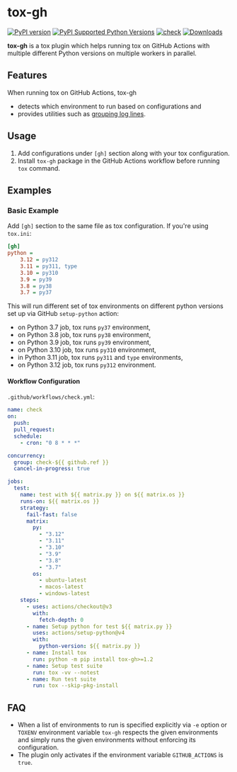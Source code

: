 # tox-gh

[![PyPI version](https://badge.fury.io/py/tox-gh.svg)](https://badge.fury.io/py/tox-gh)
[![PyPI Supported Python Versions](https://img.shields.io/pypi/pyversions/tox-gh.svg)](https://pypi.python.org/pypi/tox-gh/)
[![check](https://github.com/tox-dev/tox-gh/actions/workflows/check.yml/badge.svg)](https://github.com/tox-dev/tox-gh/actions/workflows/check.yml)
[![Downloads](https://static.pepy.tech/badge/tox-gh/month)](https://pepy.tech/project/tox-gh)

**tox-gh** is a tox plugin which helps running tox on GitHub Actions with multiple different Python versions on multiple
workers in parallel.

## Features

When running tox on GitHub Actions, tox-gh

- detects which environment to run based on configurations and
- provides utilities such as
  [grouping log lines](https://github.com/actions/toolkit/blob/main/docs/commands.md#group-and-ungroup-log-lines).

## Usage

1. Add configurations under `[gh]` section along with your tox configuration.
2. Install `tox-gh` package in the GitHub Actions workflow before running `tox` command.

## Examples

### Basic Example

Add `[gh]` section to the same file as tox configuration. If you're using `tox.ini`:

```ini
[gh]
python =
    3.12 = py312
    3.11 = py311, type
    3.10 = py310
    3.9 = py39
    3.8 = py38
    3.7 = py37
```

This will run different set of tox environments on different python versions set up via GitHub `setup-python` action:

- on Python 3.7 job, tox runs `py37` environment,
- on Python 3.8 job, tox runs `py38` environment,
- on Python 3.9 job, tox runs `py39` environment,
- on Python 3.10 job, tox runs `py310` environment,
- in Python 3.11 job, tox runs `py311` and `type` environments,
- on Python 3.12 job, tox runs `py312` environment.

#### Workflow Configuration

`.github/workflows/check.yml`:

```yaml
name: check
on:
  push:
  pull_request:
  schedule:
    - cron: "0 8 * * *"

concurrency:
  group: check-${{ github.ref }}
  cancel-in-progress: true

jobs:
  test:
    name: test with ${{ matrix.py }} on ${{ matrix.os }}
    runs-on: ${{ matrix.os }}
    strategy:
      fail-fast: false
      matrix:
        py:
          - "3.12"
          - "3.11"
          - "3.10"
          - "3.9"
          - "3.8"
          - "3.7"
        os:
          - ubuntu-latest
          - macos-latest
          - windows-latest
    steps:
      - uses: actions/checkout@v3
        with:
          fetch-depth: 0
      - name: Setup python for test ${{ matrix.py }}
        uses: actions/setup-python@v4
        with:
          python-version: ${{ matrix.py }}
      - name: Install tox
        run: python -m pip install tox-gh>=1.2
      - name: Setup test suite
        run: tox -vv --notest
      - name: Run test suite
        run: tox --skip-pkg-install
```

## FAQ

- When a list of environments to run is specified explicitly via `-e` option or `TOXENV` environment variable `tox-gh`
  respects the given environments and simply runs the given environments without enforcing its configuration.
- The plugin only activates if the environment variable `GITHUB_ACTIONS` is `true`.
